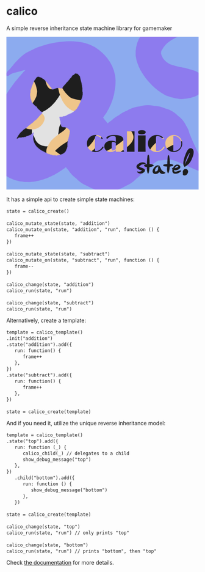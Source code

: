 
# calico

A simple reverse inheritance state machine library for gamemaker

![calico logo image thing](./calico.png)

It has a simple api to create simple state machines:

```gml
state = calico_create()

calico_mutate_state(state, "addition")
calico_mutate_on(state, "addition", "run", function () {
   frame++
})

calico_mutate_state(state, "subtract")
calico_mutate_on(state, "subtract", "run", function () {
   frame--
})

calico_change(state, "addition")
calico_run(state, "run")

calico_change(state, "subtract")
calico_run(state, "run")
```

Alternatively, create a template:

```gml
template = calico_template()
.init("addition")
.state("addition").add({
   run: function() {
      frame++
   },
})
.state("subtract").add({
   run: function() {
      frame++
   },
})

state = calico_create(template)
```

And if you need it, utilize the unique reverse inheritance model:

```gml
template = calico_template()
.state("top").add({
   run: function (_) {
      calico_child(_) // delegates to a child
      show_debug_message("top")
   },
})
   .child("bottom").add({
      run: function () {
         show_debug_message("bottom")
      },
   })

state = calico_create(template)

calico_change(state, "top")
calico_run(state, "run") // only prints "top"

calico_change(state, "bottom")
calico_run(state, "run") // prints "bottom", then "top"
```

Check [the documentation](https://github.com/Wainggan/calico/wiki) for more details.

